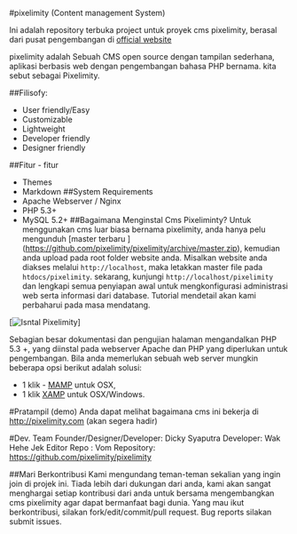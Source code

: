 #pixelimity (Content management System)

Ini adalah repository terbuka project untuk proyek cms pixelimity, berasal dari pusat pengembangan  di [official website](http://pixelimity.com)

pixelimity adalah Sebuah CMS open source dengan tampilan sederhana, aplikasi berbasis web dengan pengembangan bahasa PHP bernama. kita sebut sebagai Pixelimity.

##Filisofy:
* User friendly/Easy
* Customizable
* Lightweight
* Developer friendly
* Designer friendly

##Fitur - fitur
* Themes
* Markdown
##System Requirements
* Apache Webserver / Nginx
* PHP 5.3+ 
* MySQL 5.2+
##Bagaimana Menginstal Cms Pixeliminty?
Untuk menggunakan cms luar biasa bernama pixelimity, anda hanya pelu mengunduh [master terbaru ] (https://github.com/pixelimity/pixelimity/archive/master.zip), kemudian anda upload pada root folder website anda. Misalkan website anda diakses melalui `http://localhost`, maka letakkan master file pada `htdocs/pixelimity`. sekarang, kunjungi `http://localhost/pixelimity` dan lengkapi semua penyiapan awal untuk mengkonfigurasi administrasi web serta informasi dari database. Tutorial mendetail akan kami perbaharui pada masa mendatang.

[![Isntal Pixelimity](https://51109c86c228c6861d2ad74e213336b5d4b09161.googledrive.com/host/0B2o_BOAOc-rqR1dVanBZZDQwaHM/pixelimity.jpg)]

Sebagian besar dokumentasi dan pengujian halaman mengandalkan PHP 5.3 +, yang diinstal pada webserver Apache dan PHP yang diperlukan untuk pengembangan. Bila anda memerlukan sebuah web server mungkin beberapa opsi berikut adalah solusi:

* 1 klik - [MAMP](http://www.mamp.info/en/downloads/index.html) untuk OSX,
* 1 klik [XAMP](http://www.apachefriends.org/en/xampp.html) untuk OSX/Windows.

#Pratampil (demo)
Anda dapat melihat bagaimana cms ini bekerja di http://pixelimity.com (akan segera hadir)

#Dev. Team
Founder/Designer/Developer: Dicky Syaputra 
Developer: Wak Hehe Jek
Editor Repo : Vom
Repository: https://github.com/pixelimity/pixelimity

##Mari Berkontribusi
Kami mengundang teman-teman sekalian yang ingin join di projek ini. Tiada lebih dari dukungan dari anda, kami akan sangat menghargai setiap kontribusi dari anda untuk bersama mengembangkan cms pixelimity agar dapat bermanfaat bagi dunia. Yang mau ikut berkontribusi, silakan fork/edit/commit/pull request.
Bug reports silakan submit issues.
